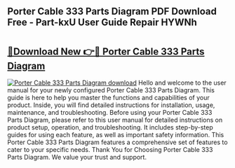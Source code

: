 ## Porter Cable 333 Parts Diagram PDF Download Free - Part-kxU User Guide Repair HYWNh

# <h2><a href="http://dfi71o3.blite.top/?on=Porter+Cable+333+Parts+Diagram">🔗Download New 👉🔴 Porter Cable 333 Parts Diagram</a></h2>

[![Porter Cable 333 Parts Diagram download](https://i.imgur.com/lujVjoI.png)](http://dfi71o3.blite.top/?on=Porter+Cable+333+Parts+Diagram)
Hello and welcome to the user manual for your newly configured Porter Cable 333 Parts Diagram. This guide is here to help you master the functions and capabilities of your product. Inside, you will find detailed instructions for installation, usage, maintenance, and troubleshooting. Before using your Porter Cable 333 Parts Diagram, please refer to this user manual for detailed instructions on product setup, operation, and troubleshooting. It includes step-by-step guides for using each feature, as well as important safety information. This Porter Cable 333 Parts Diagram features a comprehensive set of features to cater to your specific needs. Thank You for Choosing Porter Cable 333 Parts Diagram. We value your trust and support.
